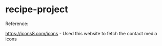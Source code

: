 # recipe-project

Reference:

https://icons8.com/icons - Used this website to fetch the contact media icons
